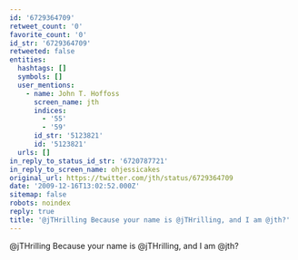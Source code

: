 ```yaml
---
id: '6729364709'
retweet_count: '0'
favorite_count: '0'
id_str: '6729364709'
retweeted: false
entities:
  hashtags: []
  symbols: []
  user_mentions:
    - name: John T. Hoffoss
      screen_name: jth
      indices:
        - '55'
        - '59'
      id_str: '5123821'
      id: '5123821'
  urls: []
in_reply_to_status_id_str: '6720787721'
in_reply_to_screen_name: ohjessicakes
original_url: https://twitter.com/jth/status/6729364709
date: '2009-12-16T13:02:52.000Z'
sitemap: false
robots: noindex
reply: true
title: '@jTHrilling Because your name is @jTHrilling, and I am @jth?'
---
```


@jTHrilling Because your name is @jTHrilling, and I am @jth?